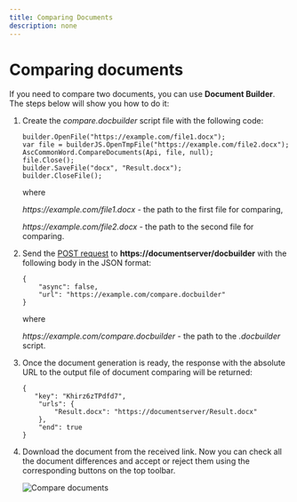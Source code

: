 ```yaml
---
title: Comparing Documents
description: none
---
```

# Comparing documents

If you need to compare two documents, you can use **Document Builder**. The steps below will show you how to do it:

1. Create the *compare.docbuilder* script file with the following code:

   ```
   builder.OpenFile("https://example.com/file1.docx");
   var file = builderJS.OpenTmpFile("https://example.com/file2.docx");
   AscCommonWord.CompareDocuments(Api, file, null);
   file.Close();
   builder.SaveFile("docx", "Result.docx");
   builder.CloseFile();
   ```

   where

   *https\://example.com/file1.docx* - the path to the first file for comparing,

   *https\://example.com/file2.docx* - the path to the second file for comparing.

2. Send the [POST request](/editors/documentbuilderapi) to **https\://documentserver/docbuilder** with the following body in the JSON format:

   ```
   {
       "async": false,
       "url": "https://example.com/compare.docbuilder"
   }
   ```

   where

   *https\://example.com/compare.docbuilder* - the path to the *.docbuilder* script.

3. Once the document generation is ready, the response with the absolute URL to the output file of document comparing will be returned:

   ```
   {
      "key": "Khirz6zTPdfd7",
       "urls": {
           "Result.docx": "https://documentserver/Result.docx"
       },
       "end": true
   }
   ```

4. Download the document from the received link. Now you can check all the document differences and accept or reject them using the corresponding buttons on the top toolbar.

   ![Compare documents](/content/img/docbuilder/compare-documents.png)
